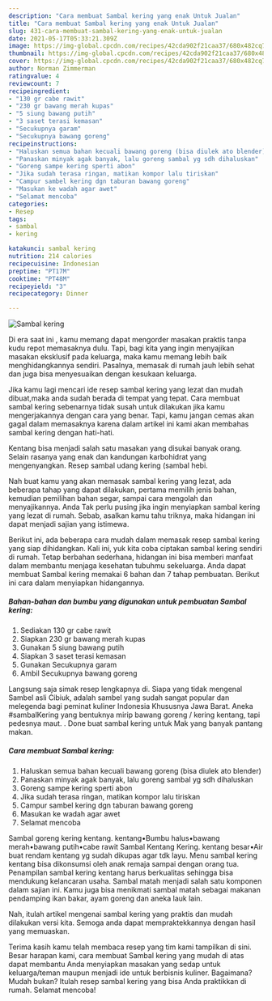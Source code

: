 ```yaml
---
description: "Cara membuat Sambal kering yang enak Untuk Jualan"
title: "Cara membuat Sambal kering yang enak Untuk Jualan"
slug: 431-cara-membuat-sambal-kering-yang-enak-untuk-jualan
date: 2021-05-17T05:33:21.309Z
image: https://img-global.cpcdn.com/recipes/42cda902f21caa37/680x482cq70/sambal-kering-foto-resep-utama.jpg
thumbnail: https://img-global.cpcdn.com/recipes/42cda902f21caa37/680x482cq70/sambal-kering-foto-resep-utama.jpg
cover: https://img-global.cpcdn.com/recipes/42cda902f21caa37/680x482cq70/sambal-kering-foto-resep-utama.jpg
author: Norman Zimmerman
ratingvalue: 4
reviewcount: 7
recipeingredient:
- "130 gr cabe rawit"
- "230 gr bawang merah kupas"
- "5 siung bawang putih"
- "3 saset terasi kemasan"
- "Secukupnya garam"
- "Secukupnya bawang goreng"
recipeinstructions:
- "Haluskan semua bahan kecuali bawang goreng (bisa diulek ato blender)"
- "Panaskan minyak agak banyak, lalu goreng sambal yg sdh dihaluskan"
- "Goreng sampe kering sperti abon"
- "Jika sudah terasa ringan, matikan kompor lalu tiriskan"
- "Campur sambel kering dgn taburan bawang goreng"
- "Masukan ke wadah agar awet"
- "Selamat mencoba"
categories:
- Resep
tags:
- sambal
- kering

katakunci: sambal kering 
nutrition: 214 calories
recipecuisine: Indonesian
preptime: "PT17M"
cooktime: "PT48M"
recipeyield: "3"
recipecategory: Dinner

---
```



![Sambal kering](https://img-global.cpcdn.com/recipes/42cda902f21caa37/680x482cq70/sambal-kering-foto-resep-utama.jpg)

Di era  saat ini , kamu memang dapat mengorder masakan praktis tanpa kudu repot memasaknya dulu. Tapi, bagi kita yang ingin menyajikan masakan eksklusif pada keluarga, maka kamu memang lebih baik menghidangkannya sendiri. Pasalnya, memasak di rumah jauh lebih sehat dan juga bisa menyesuaikan dengan kesukaan keluarga.

Jika kamu lagi mencari ide resep sambal kering yang lezat dan mudah dibuat,maka anda sudah berada di tempat yang tepat. Cara membuat sambal kering  sebenarnya tidak susah untuk dilakukan jika kamu mengerjakannya dengan cara yang benar. Tapi, kamu jangan cemas akan gagal dalam memasaknya 
karena dalam artikel ini kami akan membahas sambal kering dengan hati-hati.  

Kentang bisa menjadi salah satu masakan yang disukai banyak orang. Selain rasanya yang enak dan kandungan karbohidrat yang mengenyangkan. Resep sambal udang kering (sambal hebi.

Nah buat kamu yang akan memasak sambal kering yang lezat, ada beberapa tahap yang dapat dilakukan, pertama memilih jenis bahan, kemudian pemilihan bahan segar, sampai cara mengolah dan menyajikannya. Anda Tak perlu pusing jika ingin menyiapkan sambal kering yang lezat di rumah. Sebab, asalkan kamu  tahu triknya, maka hidangan ini dapat menjadi sajian yang istimewa.

Berikut ini, ada beberapa cara mudah dalam memasak resep sambal kering yang siap dihidangkan. Kali ini, yuk kita coba ciptakan sambal kering sendiri di rumah. Tetap berbahan sederhana, hidangan ini bisa memberi manfaat dalam membantu menjaga kesehatan tubuhmu sekeluarga. Anda dapat membuat Sambal kering memakai 6 bahan dan 7 tahap pembuatan. Berikut ini cara dalam menyiapkan hidangannya.

<!--inarticleads1-->

##### Bahan-bahan dan bumbu yang digunakan untuk pembuatan Sambal kering:

1. Sediakan 130 gr cabe rawit
1. Siapkan 230 gr bawang merah kupas
1. Gunakan 5 siung bawang putih
1. Siapkan 3 saset terasi kemasan
1. Gunakan Secukupnya garam
1. Ambil Secukupnya bawang goreng


Langsung saja simak resep lengkapnya di. Siapa yang tidak mengenal Sambel asli Cibiuk, adalah sambel yang sudah sangat popular dan melegenda bagi peminat kuliner Indonesia Khususnya Jawa Barat. Aneka #sambalKering yang bentuknya mirip bawang goreng / kering kentang, tapi pedesnya maut. . Done buat sambal kering untuk Mak yang banyak pantang makan. 

<!--inarticleads2-->

##### Cara membuat Sambal kering:

1. Haluskan semua bahan kecuali bawang goreng (bisa diulek ato blender)
1. Panaskan minyak agak banyak, lalu goreng sambal yg sdh dihaluskan
1. Goreng sampe kering sperti abon
1. Jika sudah terasa ringan, matikan kompor lalu tiriskan
1. Campur sambel kering dgn taburan bawang goreng
1. Masukan ke wadah agar awet
1. Selamat mencoba


Sambal goreng kering kentang. kentang•Bumbu halus•bawang merah•bawang putih•cabe rawit Sambal Kentang Kering. kentang besar•Air buat rendam kentang yg sudah dikupas agar tdk layu. Menu sambal kering kentang bisa dikonsumsi oleh anak remaja sampai dengan orang tua. Penampilan sambal kering kentang harus berkualitas sehingga bisa mendukung kelancaran usaha. Sambal matah menjadi salah satu komponen dalam sajian ini. Kamu juga bisa menikmati sambal matah sebagai makanan pendamping ikan bakar, ayam goreng dan aneka lauk lain. 

Nah, itulah artikel mengenai  sambal kering  yang praktis dan mudah dilakukan versi kita. Semoga anda dapat mempraktekkannya dengan hasil yang memuaskan. 

Terima kasih kamu telah membaca resep yang tim kami tampilkan di sini. Besar harapan kami, cara membuat  Sambal kering yang mudah di atas dapat membantu Anda menyiapkan masakan yang sedap untuk keluarga/teman maupun menjadi ide untuk berbisnis kuliner. Bagaimana? Mudah bukan? Itulah resep sambal kering yang bisa Anda praktikkan di rumah. Selamat mencoba!

